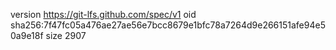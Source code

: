 version https://git-lfs.github.com/spec/v1
oid sha256:7f47fc05a476ae27ae56e7bcc8679e1bfc78a7264d9e266151afe94e50a9e18f
size 2907
